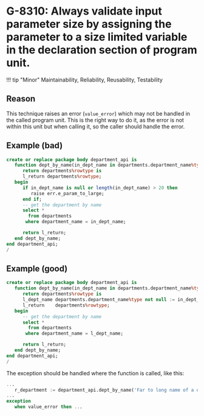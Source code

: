 # G-8310: Always validate input parameter size by assigning the parameter to a size limited variable in the declaration section of program unit.

!!! tip "Minor"
    Maintainability, Reliability, Reusability, Testability

## Reason

This technique raises an error (`value_error`) which may not be handled in the called program unit. This is the right way to do it, as the error is not within this unit but when calling it, so the caller should handle the error.

## Example (bad)

``` sql
create or replace package body department_api is
   function dept_by_name(in_dept_name in departments.department_name%type)
      return departments%rowtype is
      l_return departments%rowtype;
   begin
      if in_dept_name is null or length(in_dept_name) > 20 then
         raise err.e_param_to_large;
      end if;
      -- get the department by name
      select *
        from departments
       where department_name = in_dept_name;

      return l_return;
   end dept_by_name;
end department_api;
/
```

## Example (good)

``` sql
create or replace package body department_api is
   function dept_by_name(in_dept_name in departments.department_name%type)
      return departments%rowtype is
      l_dept_name departments.department_name%type not null := in_dept_name;
      l_return    departments%rowtype;
   begin
      -- get the department by name
      select *
        from departments
       where department_name = l_dept_name;

      return l_return;
   end dept_by_name;
end department_api;
/
```

The exception should be handled where the function is called, like this:

``` sql
...
   r_department := department_api.dept_by_name('Far to long name of a department');
...
exception
   when value_error then ...
```